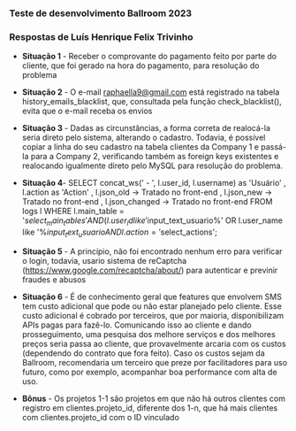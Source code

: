 ### Teste de desenvolvimento Ballroom 2023
### Respostas de Luís Henrique Felix Trivinho

- __Situação 1__ - Receber o comprovante do pagamento feito por parte do cliente, que foi gerado na hora do pagamento, para resolução do problema

- __Situação 2__ - O e-mail raphaella9@gmail.com está registrado na tabela history_emails_blacklist, que, consultada pela função check_blacklist(), evita que o e-mail receba os envios

- __Situação 3__ - Dadas as circunstâncias, a forma correta de realocá-la seria direto pelo sistema, alterando o cadastro. Todavia, é possível copiar a linha do seu cadastro na tabela clientes da Company 1 e passá-la para a Company 2, verificando também as foreign keys existentes e realocando igualmente direto pelo MySQL para resolução do problema.

- __Situação 4__- SELECT concat_ws(' - ', l.user_id, l.username) as 'Usuário'
                  	   , l.action as 'Action'
                       , l.json_old -> Tratado no front-end
                       , l.json_new -> Tratado no front-end
                       , l.json_changed -> Tratado no front-end
                    FROM logs l
                   WHERE l.main_table = '$select_main_tables'
                     AND (l.user_id like '%$input_text_usuario%'
                  	     OR l.user_name like '%$input_text_usuario%')
                     AND l.action = '$select_actions';

- __Situação 5__ - A princípio, não foi encontrado nenhum erro para verificar o login, todavia, usario sistema de reCaptcha (https://www.google.com/recaptcha/about/) para autenticar e previnir fraudes e abusos

- __Situação 6__ - É de conhecimento geral que features que envolvem SMS tem custo adicional que pode ou não estar planejado pelo cliente. Esse custo adicional é cobrado por terceiros, que por maioria, disponibilizam APIs pagas para fazê-lo. Comunicando isso ao cliente e dando prosseguimento, uma pesquisa dos melhore serviços e dos melhores preços seria passa ao cliente, que provavelmente arcaria com os custos (dependendo do contrato que fora feito). Caso os custos sejam da Ballroom, recomendaria um terceiro que preze por facilitadores para uso futuro, como por exemplo, acompanhar boa performance com alta de uso.

- __Bônus__ - Os projetos 1-1 são projetos em que não há outros clientes com registro em clientes.projeto_id, diferente dos 1-n, que há mais clientes com clientes.projeto_id com o ID vinculado